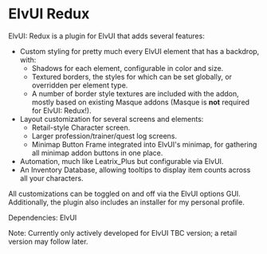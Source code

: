 # ElvUI Redux
ElvUI: Redux is a plugin for ElvUI that adds several features:
* Custom styling for pretty much every ElvUI element that has a backdrop, with:
  *  Shadows for each element, configurable in color and size.
  *  Textured borders, the styles for which can be set globally, or overridden per element type.
    *  A number of border style textures are included with the addon, mostly based on existing Masque addons (Masque is **not** required for ElvUI: Redux!).
* Layout customization for several screens and elements:
  * Retail-style Character screen.
  * Larger profession/trainer/quest log screens.
  * Minimap Button Frame integrated into ElvUI's minimap, for gathering all minimap addon buttons in one place.
* Automation, much like Leatrix_Plus but configurable via ElvUI.
* An Inventory Database, allowing tooltips to display item counts across all your characters.

All customizations can be toggled on and off via the ElvUI options GUI.
Additionally, the plugin also includes an installer for my personal profile.

Dependencies: ElvUI

Note: Currently only actively developed for ElvUI TBC version; a retail version may follow later.
